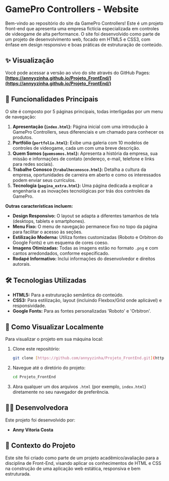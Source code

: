 # GamePro Controllers - Website

Bem-vindo ao repositório do site da GamePro Controllers! Este é um projeto front-end que apresenta uma empresa fictícia especializada em controles de videogame de alta performance. O site foi desenvolvido como parte de um projeto de desenvolvimento web, focado em HTML5 e CSS3, com ênfase em design responsivo e boas práticas de estruturação de conteúdo.

## ✨ Visualização

Você pode acessar a versão ao vivo do site através do GitHub Pages:
**[https://annyyzinha.github.io/Projeto_FrontEnd/](https://annyyzinha.github.io/Projeto_FrontEnd/)**

## 🚀 Funcionalidades Principais

O site é composto por 5 páginas principais, todas interligadas por um menu de navegação:

1.  **Apresentação (`index.html`):** Página inicial com uma introdução à GamePro Controllers, seus diferenciais e um chamado para conhecer os produtos.
2.  **Portfólio (`portfolio.html`):** Exibe uma galeria com 10 modelos de controles de videogame, cada um com uma breve descrição.
3.  **Quem Somos (`quemsomos.html`):** Apresenta a história da empresa, sua missão e informações de contato (endereço, e-mail, telefone e links para redes sociais).
4.  **Trabalhe Conosco (`trabalheconosco.html`):** Detalha a cultura da empresa, oportunidades de carreira em aberto e como os interessados podem enviar seus currículos.
5.  **Tecnologia (`pagina_extra.html`):** Uma página dedicada a explicar a engenharia e as inovações tecnológicas por trás dos controles da GamePro.

**Outras características incluem:**

* **Design Responsivo:** O layout se adapta a diferentes tamanhos de tela (desktops, tablets e smartphones).
* **Menu Fixo:** O menu de navegação permanece fixo no topo da página para facilitar o acesso às seções.
* **Estilização Moderna:** Utiliza fontes customizadas (Roboto e Orbitron do Google Fonts) e um esquema de cores coeso.
* **Imagens Otimizadas:** Todas as imagens estão no formato `.png` e com cantos arredondados, conforme especificado.
* **Rodapé Informativo:** Inclui informações do desenvolvedor e direitos autorais.

## 🛠️ Tecnologias Utilizadas

* **HTML5:** Para a estruturação semântica do conteúdo.
* **CSS3:** Para estilização, layout (incluindo Flexbox/Grid onde aplicável) e responsividade.
* **Google Fonts:** Para as fontes personalizadas 'Roboto' e 'Orbitron'.

## 📖 Como Visualizar Localmente

Para visualizar o projeto em sua máquina local:

1.  Clone este repositório:
    ```bash
    git clone [https://github.com/annyyzinha/Projeto_FrontEnd.git](https://github.com/annyyzinha/Projeto_FrontEnd.git)
    ```
2.  Navegue até o diretório do projeto:
    ```bash
    cd Projeto_FrontEnd
    ```
3.  Abra qualquer um dos arquivos `.html` (por exemplo, `index.html`) diretamente no seu navegador de preferência.

## 👩‍💻 Desenvolvedora

Este projeto foi desenvolvido por:

* **Anny Vitoria Costa**

## 📝 Contexto do Projeto

Este site foi criado como parte de um projeto acadêmico/avaliação para a disciplina de Front-End, visando aplicar os conhecimentos de HTML e CSS na construção de uma aplicação web estática, responsiva e bem estruturada.
